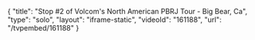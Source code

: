 {
    "title": "Stop #2 of Volcom's North American PBRJ Tour - Big Bear, Ca",
    "type": "solo",
    "layout": "iframe-static",
    "videoId": "161188",
    "url": "\/tvpembed\/161188"
}